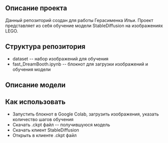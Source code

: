 ## Описание проекта
Данный репозиторий создан для работы Герасименка Ильи. Проект представляет из себя обучение модели StableDiffusion на изображениях LEGO.


## Структура репозитория
- dataset -- набор изображений для обучения
- fast_DreamBooth.ipynb -- блокнот для загрузки изображений и обучения модели


## Описание модели



## Как использовать
- Запустить блокнот в Google Colab, загрузить изображения, указать количество шагов обучения
- Скачать .ckpt файл -- получившуюся модель
- Скачать клиент StableDiffusion
- Открыть в клиенте .ckpt файл
